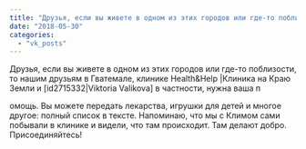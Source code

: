 ```yaml
---
title: "Друзья, если вы живете в одном из этих городов или где-то поблизости, то нашим друзьям в Гватемале,..."
date: "2018-05-30"
categories: 
  - "vk_posts"
---
```


Друзья, если вы живете в одном из этих городов или где-то поблизости, то нашим друзьям в Гватемале, клинике Health&Help |Клиника на Краю Земли и \[id2715332|Viktoria Valikova\] в частности, нужна ваша п

<!--more--> омощь. Вы можете передать лекарства, игрушки для детей и многое другое: полный список в тексте. Напоминаю, что мы с Климом сами побывали в клинике и видели, что там происходит. Там делают добро. Присоединяйтесь!
